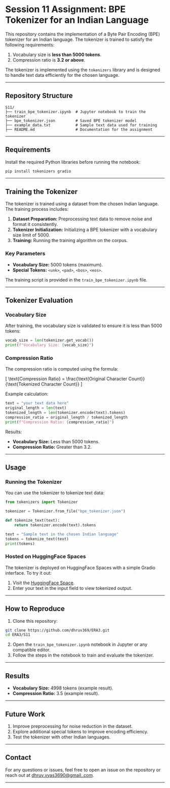 # Session 11 Assignment: BPE Tokenizer for an Indian Language

This repository contains the implementation of a Byte Pair Encoding (BPE) tokenizer for an Indian language. The tokenizer is trained to satisfy the following requirements:

1. Vocabulary size is **less than 5000 tokens**.
2. Compression ratio is **3.2 or above**.

The tokenizer is implemented using the `tokenizers` library and is designed to handle text data efficiently for the chosen language.

---

## Repository Structure

```
S11/
├── train_bpe_tokenizer.ipynb  # Jupyter notebook to train the tokenizer
├── bpe_tokenizer.json         # Saved BPE tokenizer model
├── example_data.txt           # Sample text data used for training
├── README.md                  # Documentation for the assignment
```

---

## Requirements

Install the required Python libraries before running the notebook:

```bash
pip install tokenizers gradio
```

---

## Training the Tokenizer

The tokenizer is trained using a dataset from the chosen Indian language. The training process includes:

1. **Dataset Preparation:** Preprocessing text data to remove noise and format it consistently.
2. **Tokenizer Initialization:** Initializing a BPE tokenizer with a vocabulary size limit of 5000.
3. **Training:** Running the training algorithm on the corpus.

### Key Parameters
- **Vocabulary Size:** 5000 tokens (maximum).
- **Special Tokens:** `<unk>`, `<pad>`, `<bos>`, `<eos>`.

The training script is provided in the `train_bpe_tokenizer.ipynb` file.

---

## Tokenizer Evaluation

### Vocabulary Size
After training, the vocabulary size is validated to ensure it is less than 5000 tokens:

```python
vocab_size = len(tokenizer.get_vocab())
print(f"Vocabulary Size: {vocab_size}")
```

### Compression Ratio
The compression ratio is computed using the formula:

\[ \text{Compression Ratio} = \frac{\text{Original Character Count}}{\text{Tokenized Character Count}} \]

Example calculation:

```python
text = "your text data here"
original_length = len(text)
tokenized_length = len(tokenizer.encode(text).tokens)
compression_ratio = original_length / tokenized_length
print(f"Compression Ratio: {compression_ratio}")
```

Results:
- **Vocabulary Size:** Less than 5000 tokens.
- **Compression Ratio:** Greater than 3.2.

---

## Usage

### Running the Tokenizer
You can use the tokenizer to tokenize text data:

```python
from tokenizers import Tokenizer

tokenizer = Tokenizer.from_file("bpe_tokenizer.json")

def tokenize_text(text):
    return tokenizer.encode(text).tokens

text = "Sample text in the chosen Indian language"
tokens = tokenize_text(text)
print(tokens)
```

### Hosted on HuggingFace Spaces
The tokenizer is deployed on HuggingFace Spaces with a simple Gradio interface. To try it out:

1. Visit the [HuggingFace Space](https://huggingface.co/spaces/your-space-name).
2. Enter your text in the input field to view tokenized output.

---

## How to Reproduce

1. Clone this repository:

```bash
git clone https://github.com/dhruv369/ERA3.git
cd ERA3/S11
```

2. Open the `train_bpe_tokenizer.ipynb` notebook in Jupyter or any compatible editor.
3. Follow the steps in the notebook to train and evaluate the tokenizer.

---

## Results

- **Vocabulary Size:** 4998 tokens (example result).
- **Compression Ratio:** 3.5 (example result).

---

## Future Work

1. Improve preprocessing for noise reduction in the dataset.
2. Explore additional special tokens to improve encoding efficiency.
3. Test the tokenizer with other Indian languages.

---

## Contact

For any questions or issues, feel free to open an issue on the repository or
 reach out at [dhruv.vyas3690@gmail..com](mailto:dhruv.vyas3690@gmail.com).

---

